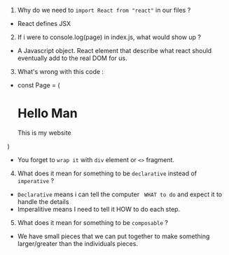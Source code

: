 1. Why do we need to `import React from "react"` in our files ?
- React defines JSX

2. If i were to console.log(page) in index.js, what would show up ?
- A Javascript object. React element that describe what react should eventually add to the real DOM for us.

3. What's wrong with this code :
- const Page = (
    <h1>Hello Man</h1>
    <p>This is my website</p>
)
- You forget to `wrap it` with `div` element or `<>` fragment.

4. What does it mean for something to be `declarative` instead of `imperative` ?

- `Declarative` means i can tell the computer ` WHAT to do` and expect it to handle the details
- Imperalitive means I need to tell it HOW to do each step.

5. What does it mean for something to be `composable` ?

- We have small pieces that we can put together to make something larger/greater than the individuals pieces.